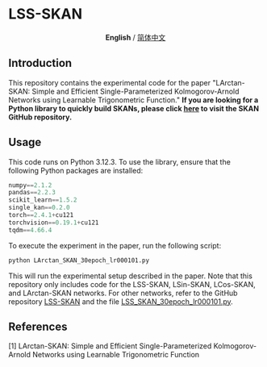 # LSS-SKAN
<p align="center"><b>English</b> / <a href="https://github.com/chikkkit/LArctan-SKAN/blob/main/README_zh.md">简体中文</a></p>

## Introduction
This repository contains the experimental code for the paper "LArctan-SKAN: Simple and Efficient Single-Parameterized Kolmogorov-Arnold Networks using Learnable Trigonometric Function." **If you are looking for a Python library to quickly build SKANs, please click [here](https://github.com/chikkkit/SKAN) to visit the SKAN GitHub repository.**


## Usage
This code runs on Python 3.12.3. To use the library, ensure that the following Python packages are installed:


```python
numpy==2.1.2
pandas==2.2.3
scikit_learn==1.5.2
single_kan==0.2.0
torch==2.4.1+cu121
torchvision==0.19.1+cu121
tqdm==4.66.4
```

To execute the experiment in the paper, run the following script:

```bash
python LArctan_SKAN_30epoch_lr000101.py
```
This will run the experimental setup described in the paper. Note that this repository only includes code for the LSS-SKAN, LSin-SKAN, LCos-SKAN, and LArctan-SKAN networks. For other networks, refer to the GitHub repository [LSS-SKAN](https://github.com/chikkkit/LSS-SKAN) and the file [LSS_SKAN_30epoch_lr000101.py](https://github.com/chikkkit/LSS-SKAN/blob/main/LSS_SKAN_30epoch_lr000101.py).


## References
[1] LArctan-SKAN: Simple and Efficient Single-Parameterized Kolmogorov-Arnold Networks using Learnable Trigonometric Function
